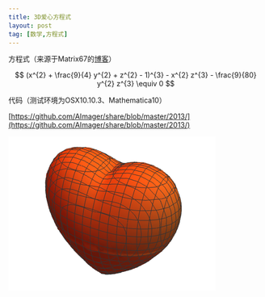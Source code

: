 ```yaml
---
title: 3D爱心方程式
layout: post
tag: [数学,方程式]
---
```


方程式（来源于Matrix67的[博客](http://www.matrix67.com/blog/archives/223)）

$$
(x^{2} + \frac{9}{4} y^{2} + z^{2} - 1)^{3} - x^{2} z^{3} - \frac{9}{80} y^{2} z^{3} \equiv  0
$$

代码（测试环境为OSX10.10.3、Mathematica10）

[https://github.com/AImager/share/blob/master/2013/](https://github.com/AImager/share/blob/master/2013/)
  
  
![](/media/img/2013/3D_love.png)